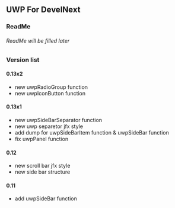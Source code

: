 ## UWP For DevelNext

### ReadMe
###### ReadMe will be filled later

### Version list
#### 0.13x2
 * new uwpRadioGroup function
 * new uwpIconButton function
#### 0.13x1
 * new uwpSideBarSeparator function
 * new uwp separetor jfx style
 * add dump for uwpSideBarItem function & uwpSideBar function
 * fix uwpPanel function
#### 0.12
 * new scroll bar jfx style
 * new side bar structure
#### 0.11
 * add uwpSideBar function

